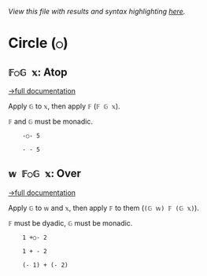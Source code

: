 *View this file with results and syntax highlighting [here](https://saltytine.github.io/BQN/help/over.html).*

# Circle (`○`)

## `𝔽○𝔾 𝕩`: Atop
[→full documentation](../doc/compose.md)

Apply `𝔾` to `𝕩`, then apply `𝔽` (`𝔽 𝔾 𝕩`).

`𝔽` and `𝔾` must be monadic.

        -○- 5

        - - 5



## `𝕨 𝔽○𝔾 𝕩`: Over
[→full documentation](../doc/compose.md)

Apply `𝔾` to `𝕨` and `𝕩`, then apply `𝔽` to them (`(𝔾 𝕨) 𝔽 (𝔾 𝕩)`).

`𝔽` must be dyadic, `𝔾` must be monadic.

        1 +○- 2

        1 + - 2

        (- 1) + (- 2)
